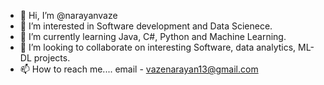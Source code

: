 - 👋 Hi, I’m @narayanvaze
- 👀 I’m interested in Software development and Data Scienece.
- 🌱 I’m currently learning Java, C#, Python and Machine Learning.
- 💞️ I’m looking to collaborate on interesting Software, data analytics, ML-DL projects.
- 📫 How to reach me.... email - vazenarayan13@gmail.com

<!---
narayanvaze/narayanvaze is a ✨ special ✨ repository because its `README.md` (this file) appears on your GitHub profile.
You can click the Preview link to take a look at your changes.
--->
